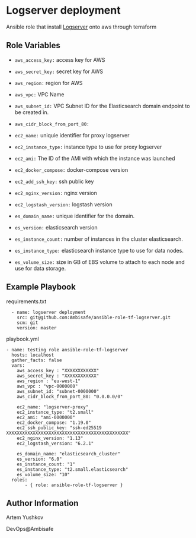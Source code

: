 Logserver deployment
=========

Ansible role that install [Logserver](https://github.com/Ambisafe/ansible-role-tf-logserver) onto aws through terraform

Role Variables
--------------

-  `aws_access_key:` access key for AWS
-  `aws_secret_key:` secret key for AWS
-  `aws_region:` region for AWS
-  `aws_vpc:` VPC Name
-  `aws_subnet_id:` VPC Subnet ID for the Elasticsearch domain endpoint to be created in.
-  `aws_cidr_block_from_port_80:`

-  `ec2_name:` uniquie identifier for proxy logserver
-  `ec2_instance_type:` instance type to use for proxy logserver
-  `ec2_ami:` The ID of the AMI with which the instance was launched
-  `ec2_docker_compose:` docker-compose version
-  `ec2_add_ssh_key:` ssh public key
-  `ec2_nginx_version:` nginx version
-  `ec2_logstash_version:` logstash version

-  `es_domain_name:` unique identifier for the domain.
-  `es_version:` elasticsearch version
-  `es_instance_count:` number of instances in the cluster elasticsearch.
-  `es_instance_type:` elasticsearch instance type to use for data nodes.
-  `es_volume_size:` size in GB of EBS volume to attach to each node and use for data storage.

Example Playbook
----------------
requirements.txt

```
  - name: logserver deployment
    src: git@github.com:Ambisafe/ansible-role-tf-logserver.git
    scm: git
    version: master
```

playbook.yml

```
- name: testing role ansible-role-tf-logserver
  hosts: localhost
  gather_facts: false
  vars:
    aws_access_key : "XXXXXXXXXXXX"
    aws_secret_key : "XXXXXXXXXXXX"
    aws_region : "eu-west-1"
    aws_vpc : "vpc-0000000"
    aws_subnet_id: "subnet-0000000"
    aws_cidr_block_from_port_80: "0.0.0.0/0"

    ec2_name: "logserver-proxy"
    ec2_instance_type: "t2.small"
    ec2_ami: "ami-0000000"
    ec2_docker_compose: "1.19.0"
    ec2_ssh_public_key: "ssh-ed25519 XXXXXXXXXXXXXXXXXXXXXXXXXXXXXXXXXXXXXXXXXXXXXX"
    ec2_nginx_version: "1.13"
    ec2_logstash_version: "6.2.1"

    es_domain_name: "elasticsearch_cluster"
    es_version: "6.0"
    es_instance_count: "1"
    es_instance_type: "t2.small.elasticsearch"
    es_volume_size: "10"
  roles:
       - { role: ansible-role-tf-logserver }
```

Author Information
------------------
Artem Yushkov

DevOps@Ambisafe

